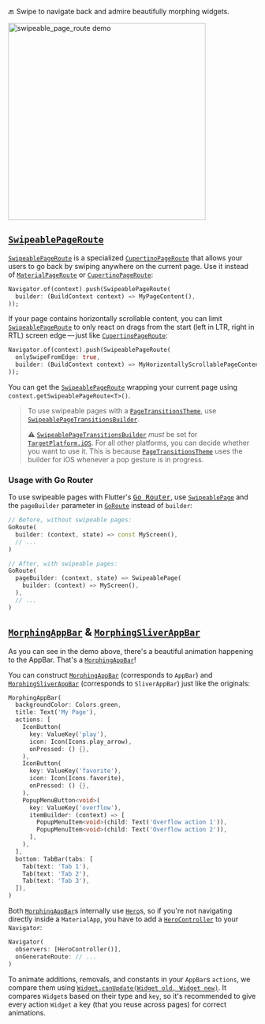 🔙 Swipe to navigate back and admire beautifully morphing widgets.

<img src="https://github.com/JonasWanke/swipeable_page_route/raw/main/doc/demo.gif?raw=true" width="400px" alt="swipeable_page_route demo" />

## [`SwipeablePageRoute`]

[`SwipeablePageRoute`] is a specialized [`CupertinoPageRoute`] that allows your users to go back by swiping anywhere on the current page. Use it instead of [`MaterialPageRoute`] or [`CupertinoPageRoute`]:

```dart
Navigator.of(context).push(SwipeablePageRoute(
  builder: (BuildContext context) => MyPageContent(),
));
```

If your page contains horizontally scrollable content, you can limit [`SwipeablePageRoute`] to only react on drags from the start (left in LTR, right in RTL) screen edge — just like [`CupertinoPageRoute`]:

```dart
Navigator.of(context).push(SwipeablePageRoute(
  onlySwipeFromEdge: true,
  builder: (BuildContext context) => MyHorizontallyScrollablePageContent(),
));
```

You can get the [`SwipeablePageRoute`] wrapping your current page using `context.getSwipeablePageRoute<T>()`.

> To use swipeable pages with a [`PageTransitionsTheme`], use [`SwipeablePageTransitionsBuilder`].
>
> ⚠️ [`SwipeablePageTransitionsBuilder`] _must_ be set for [`TargetPlatform.iOS`].
> For all other platforms, you can decide whether you want to use it.
> This is because [`PageTransitionsTheme`] uses the builder for iOS whenever a pop gesture is in progress.

### Usage with Go Router

To use swipeable pages with Flutter's [<kbd>Go Router</kbd>], use [`SwipeablePage`] and the `pageBuilder` parameter in [`GoRoute`] instead of `builder`:

```dart
// Before, without swipeable pages:
GoRoute(
  builder: (context, state) => const MyScreen(),
  // ...
)

// After, with swipeable pages:
GoRoute(
  pageBuilder: (context, state) => SwipeablePage(
    builder: (context) => MyScreen(),
  ),
  // ...
)
```

## [`MorphingAppBar`] & [`MorphingSliverAppBar`]

As you can see in the demo above, there's a beautiful animation happening to the AppBar. That's a [`MorphingAppBar`]!

You can construct [`MorphingAppBar`] (corresponds to `AppBar`) and [`MorphingSliverAppBar`] (corresponds to `SliverAppBar`) just like the originals:

```dart
MorphingAppBar(
  backgroundColor: Colors.green,
  title: Text('My Page'),
  actions: [
    IconButton(
      key: ValueKey('play'),
      icon: Icon(Icons.play_arrow),
      onPressed: () {},
    ),
    IconButton(
      key: ValueKey('favorite'),
      icon: Icon(Icons.favorite),
      onPressed: () {},
    ),
    PopupMenuButton<void>(
      key: ValueKey('overflow'),
      itemBuilder: (context) => [
        PopupMenuItem<void>(child: Text('Overflow action 1')),
        PopupMenuItem<void>(child: Text('Overflow action 2')),
      ],
    ),
  ],
  bottom: TabBar(tabs: [
    Tab(text: 'Tab 1'),
    Tab(text: 'Tab 2'),
    Tab(text: 'Tab 3'),
  ]),
)
```

Both [`MorphingAppBar`]s internally use [`Hero`]s, so if you're not navigating directly inside a `MaterialApp`, you have to add a [`HeroController`] to your `Navigator`:

```dart
Navigator(
  observers: [HeroController()],
  onGenerateRoute: // ...
)
```

To animate additions, removals, and constants in your `AppBar`s `actions`, we compare them using [`Widget.canUpdate(Widget old, Widget new)`]. It compares `Widget`s based on their type and `key`, so it's recommended to give every action `Widget` a key (that you reuse across pages) for correct animations.

[<kbd>Go Router</kbd>]: https://pub.dev/packages/go_router
[`GoRoute`]: https://pub.dev/documentation/go_router/latest/go_router/GoRoute-class.html
<!-- Flutter -->
[`CupertinoPageRoute`]: https://api.flutter.dev/flutter/cupertino/CupertinoPageRoute-class.html
[`Hero`]: https://api.flutter.dev/flutter/widgets/Hero-class.html
[`HeroController`]: https://api.flutter.dev/flutter/widgets/HeroController-class.html
[`MaterialPageRoute`]: https://api.flutter.dev/flutter/material/MaterialPageRoute-class.html
[`PageTransitionsTheme`]: https://api.flutter.dev/flutter/material/PageTransitionsTheme-class.html
[`TargetPlatform.iOS`]: https://api.flutter.dev/flutter/foundation/TargetPlatform.html#iOS
[`Widget.canUpdate(Widget old, Widget new)`]: https://api.flutter.dev/flutter/widgets/Widget/canUpdate.html
<!-- swipeable_page_route -->
[`MorphingAppBar`]: https://pub.dev/documentation/swipeable_page_route/latest/swipeable_page_route/MorphingAppBar-class.html
[`MorphingSliverAppBar`]: https://pub.dev/documentation/swipeable_page_route/latest/swipeable_page_route/MorphingSliverAppBar-class.html
[`SwipeablePage`]: https://pub.dev/documentation/swipeable_page_route/latest/swipeable_page_route/SwipeablePage-class.html
[`SwipeablePageRoute`]: https://pub.dev/documentation/swipeable_page_route/latest/swipeable_page_route/SwipeablePageRoute-class.html
[`SwipeablePageTransitionsBuilder`]: https://pub.dev/documentation/swipeable_page_route/latest/swipeable_page_route/SwipeablePageTransitionsBuilder-class.html
